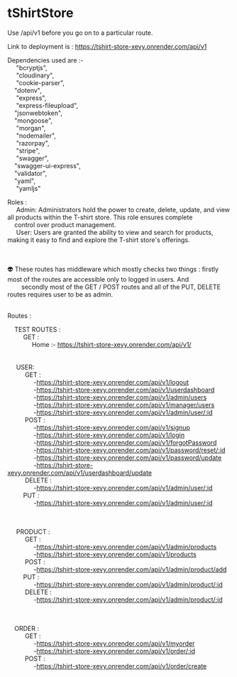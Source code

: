# tShirtStore

Use /api/v1 before you go on to a particular route.

Link to deployment is : https://tshirt-store-xevy.onrender.com/api/v1


Dependencies used are :- <br />
   &nbsp;&nbsp;&nbsp;&nbsp; "bcryptjs",<br />
   &nbsp;&nbsp;&nbsp;&nbsp; "cloudinary",<br />
   &nbsp;&nbsp;&nbsp;&nbsp; "cookie-parser",<br />
    &nbsp;&nbsp;&nbsp;&nbsp;"dotenv",<br />
   &nbsp;&nbsp;&nbsp;&nbsp; "express",<br />
   &nbsp;&nbsp;&nbsp;&nbsp; "express-fileupload",<br />
    &nbsp;&nbsp;&nbsp;&nbsp;"jsonwebtoken",<br />
    &nbsp;&nbsp;&nbsp;&nbsp;"mongoose",<br />
   &nbsp;&nbsp;&nbsp;&nbsp; "morgan",<br />
   &nbsp;&nbsp;&nbsp;&nbsp; "nodemailer",<br />
   &nbsp;&nbsp;&nbsp;&nbsp; "razorpay",<br />
   &nbsp;&nbsp;&nbsp;&nbsp; "stripe",<br />
   &nbsp;&nbsp;&nbsp;&nbsp; "swagger",<br />
    &nbsp;&nbsp;&nbsp;&nbsp;"swagger-ui-express",<br />
    &nbsp;&nbsp;&nbsp;&nbsp;"validator",<br />
    &nbsp;&nbsp;&nbsp;&nbsp;"yaml",<br />
   &nbsp;&nbsp;&nbsp;&nbsp; "yamljs"<br />

Roles : <br />
   &nbsp;&nbsp;&nbsp;&nbsp; Admin: Administrators hold the power to create, delete, update, and view all products within the T-shirt store. This role ensures complete   &nbsp;&nbsp;&nbsp;&nbsp;&nbsp;&nbsp;&nbsp;&nbsp; &nbsp;&nbsp;&nbsp;&nbsp; &nbsp;&nbsp;&nbsp;&nbsp;control over product management.<br />
  &nbsp;&nbsp;&nbsp;&nbsp; User: Users are granted the ability to view and search for products, making it easy to find and explore the T-shirt store's offerings.<br /><br /><br />

👽 These routes has middleware which mostly checks two things : firstly most of the routes are accessible only to logged in users. And &nbsp;&nbsp;&nbsp;&nbsp;&nbsp;&nbsp;&nbsp;&nbsp; &nbsp;&nbsp;&nbsp;&nbsp;&nbsp;&nbsp;&nbsp;&nbsp;secondly most of the GET / POST routes and all of the PUT, DELETE routes requires user to be as admin. <br /><br />

Routes :<br />

 &nbsp;&nbsp;&nbsp;&nbsp;TEST ROUTES :<br/>
 &nbsp;&nbsp;&nbsp;&nbsp; &nbsp;&nbsp;&nbsp;&nbsp;GET :<br/>
&nbsp;&nbsp;&nbsp;&nbsp; &nbsp;&nbsp;&nbsp;&nbsp; &nbsp;&nbsp;&nbsp;&nbsp;Home :- https://tshirt-store-xevy.onrender.com/api/v1/ <br/><br /><br />
   &nbsp;&nbsp;&nbsp;&nbsp; USER:<br />
     &nbsp;&nbsp;&nbsp;&nbsp;  &nbsp;&nbsp;&nbsp;&nbsp; GET :<br />
       &nbsp;&nbsp;&nbsp;&nbsp;  &nbsp;&nbsp;&nbsp;&nbsp;  &nbsp;&nbsp;&nbsp;&nbsp; -https://tshirt-store-xevy.onrender.com/api/v1/logout<br />
     &nbsp;&nbsp;&nbsp;&nbsp;  &nbsp;&nbsp;&nbsp;&nbsp;  &nbsp;&nbsp;&nbsp;&nbsp;  -https://tshirt-store-xevy.onrender.com/api/v1/userdashboard<br />
     &nbsp;&nbsp;&nbsp;&nbsp;  &nbsp;&nbsp;&nbsp;&nbsp;  &nbsp;&nbsp;&nbsp;&nbsp;  -https://tshirt-store-xevy.onrender.com/api/v1/admin/users<br />
     &nbsp;&nbsp;&nbsp;&nbsp;  &nbsp;&nbsp;&nbsp;&nbsp;  &nbsp;&nbsp;&nbsp;&nbsp;  -https://tshirt-store-xevy.onrender.com/api/v1/manager/users<br />
     &nbsp;&nbsp;&nbsp;&nbsp;  &nbsp;&nbsp;&nbsp;&nbsp;  &nbsp;&nbsp;&nbsp;&nbsp;  -https://tshirt-store-xevy.onrender.com/api/v1/admin/user/:id<br />
    &nbsp;&nbsp;&nbsp;&nbsp; &nbsp;&nbsp;&nbsp;&nbsp; POST : <br />
     &nbsp;&nbsp;&nbsp;&nbsp;  &nbsp;&nbsp;&nbsp;&nbsp;  &nbsp;&nbsp;&nbsp;&nbsp;  -https://tshirt-store-xevy.onrender.com/api/v1/signup<br />
     &nbsp;&nbsp;&nbsp;&nbsp;  &nbsp;&nbsp;&nbsp;&nbsp;  &nbsp;&nbsp;&nbsp;&nbsp;  -https://tshirt-store-xevy.onrender.com/api/v1/login<br />
     &nbsp;&nbsp;&nbsp;&nbsp;  &nbsp;&nbsp;&nbsp;&nbsp;  &nbsp;&nbsp;&nbsp;&nbsp;  -https://tshirt-store-xevy.onrender.com/api/v1/forgotPassword<br />
     &nbsp;&nbsp;&nbsp;&nbsp;  &nbsp;&nbsp;&nbsp;&nbsp;  &nbsp;&nbsp;&nbsp;&nbsp;  -https://tshirt-store-xevy.onrender.com/api/v1/password/reset/:id<br />
     &nbsp;&nbsp;&nbsp;&nbsp;  &nbsp;&nbsp;&nbsp;&nbsp;  &nbsp;&nbsp;&nbsp;&nbsp;  -https://tshirt-store-xevy.onrender.com/api/v1/password/update<br />
     &nbsp;&nbsp;&nbsp;&nbsp;  &nbsp;&nbsp;&nbsp;&nbsp;  &nbsp;&nbsp;&nbsp;&nbsp;  -https://tshirt-store-xevy.onrender.com/api/v1/userdashboard/update<br />
    &nbsp;&nbsp;&nbsp;&nbsp; &nbsp;&nbsp;&nbsp;&nbsp; DELETE : <br />
     &nbsp;&nbsp;&nbsp;&nbsp;  &nbsp;&nbsp;&nbsp;&nbsp;  &nbsp;&nbsp;&nbsp;&nbsp;  -https://tshirt-store-xevy.onrender.com/api/v1/admin/user/:id<br />
     &nbsp;&nbsp;&nbsp;&nbsp; &nbsp;&nbsp;&nbsp;&nbsp;PUT :<br />
     &nbsp;&nbsp;&nbsp;&nbsp;  &nbsp;&nbsp;&nbsp;&nbsp;  &nbsp;&nbsp;&nbsp;&nbsp;  -https://tshirt-store-xevy.onrender.com/api/v1/admin/user/:id<br /><br /><br />
      
  &nbsp;&nbsp;&nbsp;&nbsp; PRODUCT :<br />
    &nbsp;&nbsp;&nbsp;&nbsp; &nbsp;&nbsp;&nbsp;&nbsp; GET :<br />
      &nbsp;&nbsp;&nbsp;&nbsp;  &nbsp;&nbsp;&nbsp;&nbsp;  &nbsp;&nbsp;&nbsp;&nbsp; -https://tshirt-store-xevy.onrender.com/api/v1/admin/products<br />
      &nbsp;&nbsp;&nbsp;&nbsp;  &nbsp;&nbsp;&nbsp;&nbsp;  &nbsp;&nbsp;&nbsp;&nbsp; -https://tshirt-store-xevy.onrender.com/api/v1/products<br />
    &nbsp;&nbsp;&nbsp;&nbsp; &nbsp;&nbsp;&nbsp;&nbsp; POST :<br />
      &nbsp;&nbsp;&nbsp;&nbsp;  &nbsp;&nbsp;&nbsp;&nbsp;  &nbsp;&nbsp;&nbsp;&nbsp; -https://tshirt-store-xevy.onrender.com/api/v1/admin/product/add<br />
     &nbsp;&nbsp;&nbsp;&nbsp; &nbsp;&nbsp;&nbsp;&nbsp;PUT :<br />
     &nbsp;&nbsp;&nbsp;&nbsp;  &nbsp;&nbsp;&nbsp;&nbsp;  &nbsp;&nbsp;&nbsp;&nbsp;  -https://tshirt-store-xevy.onrender.com/api/v1/admin/product/:id<br />
    &nbsp;&nbsp;&nbsp;&nbsp; &nbsp;&nbsp;&nbsp;&nbsp; DELETE :<br />
     &nbsp;&nbsp;&nbsp;&nbsp;  &nbsp;&nbsp;&nbsp;&nbsp;  &nbsp;&nbsp;&nbsp;&nbsp;  -https://tshirt-store-xevy.onrender.com/api/v1/admin/product/:id<br /><br /><br />

 &nbsp;&nbsp;&nbsp;&nbsp;ORDER :<br />
  &nbsp;&nbsp;&nbsp;&nbsp; &nbsp;&nbsp;&nbsp;&nbsp; GET :<br />
   &nbsp;&nbsp;&nbsp;&nbsp;  &nbsp;&nbsp;&nbsp;&nbsp;  &nbsp;&nbsp;&nbsp;&nbsp;  -https://tshirt-store-xevy.onrender.com/api/v1/myorder<br />
   &nbsp;&nbsp;&nbsp;&nbsp;  &nbsp;&nbsp;&nbsp;&nbsp;  &nbsp;&nbsp;&nbsp;&nbsp;  -https://tshirt-store-xevy.onrender.com/api/v1/order/:id<br />
  &nbsp;&nbsp;&nbsp;&nbsp; &nbsp;&nbsp;&nbsp;&nbsp; POST :<br />
   &nbsp;&nbsp;&nbsp;&nbsp;  &nbsp;&nbsp;&nbsp;&nbsp;  &nbsp;&nbsp;&nbsp;&nbsp;  -https://tshirt-store-xevy.onrender.com/api/v1/order/create<br />
